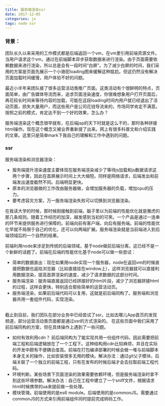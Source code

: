 ```yaml
---
title: 服务端渲染ssr
date: 2017-12-05
categories: js
tags: node ssr
---
```


### 背景：
团队长久以来采用的工作模式都是后端返回一个vm，在vm里引用前端资源文件。当用户请求这个vm，通过在前端脚本异步获取数据来进行渲染。由于页面需要依赖数据来进行渲染，所以总是会有一段时间“白屏”。为了减少白屏的时间，我们采用的方案是页面先展示一个小骆驼loading图来缓解这种尴尬。但这仍然没有解决页面加载时间缓慢，用户体验不好的问题。

最近小半年来团队接了很多运营活动类推广页面。这类活动有个很鲜明的特点，页面简单，由广告媒体导流而来，追求页面渲染速度，你很难想象用户打开页面后，再花较长时间来等待内容的加载，可能在这段loading时间内用户就已经退出了活动页面，损失大量用户，而这些用户是公司花钱导流来的，市场同学肯定不满意。按照之前的模式，肯定达不到一个好的效果，怎么办？

服务端渲染这个概念很早就有，在后端jsp的天下时就是这么干的，那时各种拼接html操作。现在这个概念又被业界重新提了出来。网上有很多科普文和介绍实践的文章。这里只是简单mark下我自己的理解和工作中遇到的问题。

### ssr
服务端渲染和浏览器渲染：
- 服务端提升渲染速度主要体现在服务端渲染减少了等待js加载和js数据请求这两个步骤，因此在首屏展示时间上大大缩短。同样是网络请求，后端发出和前端发出速度截然不同。后端明显更快。
- 原本的浏览器做的工作改由服务器做，会增加服务器的负载，增加cpu的压力。
- 要考虑容灾方案，万一服务端渲染失败可以切换到浏览器渲染。

在我读大学的时候，那时候刚接触到前端，脑子里以为前端的性能优化就是雅虎的那几条规则。随着工作经历的加深，越发感到当初的可笑。一个产品是通过一连串的环节来提供服务进行保障的。前端向前有客户端，向后有服务端。前端的性能优化早就不局限于自己的优化，还可以向两端扩展。服务端渲染就是当前端进入到后端领域后的一个自然的结果。

前端利用node来涉足到传统的后端领域，基于node做前后端分离，这已经不是一个新鲜的话题了。前端在后端的性能优化基于node可以做一些尝试：
- 简单的数据直出：现在如果用node实现一个服务器，node在返回vm的时候直接把数据也返给浏览器（比如直接挂在window上），这样浏览器就可以直接利用数据渲染，提高首屏渲染的速度，减少了请求数据的这部分时间。
- 服务端渲染：服务端直接返回已经拼接好的html片段，减少了浏览器拼接html的过程，这样会更快，特别适合那些简单的运营活动页。
- 服务端渲染，如果前后端代码可以复用，这就是前后端同构了。服务端和浏览器共用一套组件代码，实现渲染。

<br/>
截止到目前，我们团队在部分业务中已经尝试了ssr。比如去哪儿App首页的发现频道，部分运营活动类页面都是通过ssr的方式渲染的。
在这些页面中我们采用了前后端同构的方案，但在具体操作上遇到了一些问题。

- 如何有效利用cdn？
前后端同构为了能实现共用一份组件代码，因此需要把前端工程和后端逻辑放在了一个工程下。这种结构用cdn比较麻烦，并且在实际的开发中颇有不便耦合度高。前端在打包编译部署的时候会做一堆与前端脚本本身无关的操作，比如安装很多无用的模块。解决办法：通过git父子模块，后端关联了一个独立的前端工程，只有在发布的时候后端才会去拉取前端工程代码。
- 环境判断。某些场景下页面渲染的效果需要依赖环境，但是服务端渲染时拿不到这些环境参数。解决办法：自己在工程中建立了一个sniff文件，根据请求html时候携带的ua来提前做一些处理。
- 模块管理。前端使用的是es6 module。后端使用的是commonJS。需要通过commonJS的方式来引用前端组件同时提前完成转码工作。